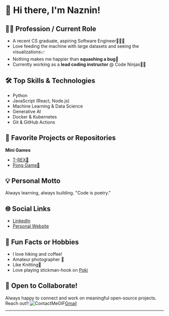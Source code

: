 # 👋 Hi there, I'm Naznin!

## 👨‍💻 Profession / Current Role
- A recent CS graduate, aspiring Software Engineer👩🏻‍💻
- Love feeding the machine with large datasets and seeing the visualizations📈
- Nothing makes me happier than **squashing a bug**🐞 
- Currently working as a **lead coding instructor** @ Code Ninjas🥷🏻

## 🛠️ Top Skills & Technologies
- Python
- JavaScript (React, Node.js)
- Machine Learning & Data Science
- Generative AI
- Docker & Kubernetes
- Git & GitHub Actions

## 🌟 Favorite Projects or Repositories
  **Mini Games**
- [T-REX🦖](https://nazninnaharsr.github.io/t-rex/)
- [Pong Game🎾](https://nazninnaharsr.github.io/pongGame/)
  
## 💡 Personal Motto
Always learning, always building. "Code is poetry."

## 🌐 Social Links
- [LinkedIn](https://www.linkedin.com/in/naznin-nahar-614653177/)
- [Personal Website](https://naznin-nahar.netlify.app/)

## 🎉 Fun Facts or Hobbies
- I love hiking and coffee!
- Amateur photographer 📸
- Like Knitting🧶
- Love playing stickman-hook on [Poki](https://poki.com/en/g/infiltrating-the-airship)

## 🤝 Open to Collaborate!
Always happy to connect and work on meaningful open-source projects. Reach out!!
![ContactMeGIF](https://github.com/user-attachments/assets/dd0554cc-7f29-4d18-9dec-ebacd227503d)[Gmail](nazninns58@gmail.com)



---
